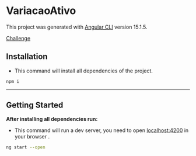 # VariacaoAtivo

This project was generated with [Angular CLI](https://github.com/angular/angular-cli) version 15.1.5.

[Challenge](https://github.com/guideti/variacao-ativo)

## Installation

- This command will install all dependencies of the project.

```bash
npm i
```

---

## Getting Started

**After installing all dependencies run:**

- This command will run a dev server, you need to open [localhost:4200](http://localhost:4200) in your browser .
  
```bash
ng start --open
```
